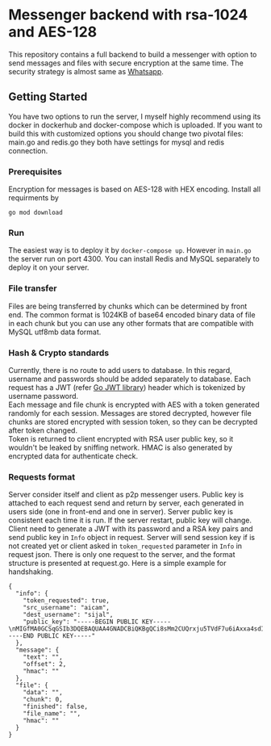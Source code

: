 # Messenger backend with rsa-1024 and AES-128

This repository contains a full backend to build a messenger with option to send messages and 
files with secure encryption at the same time.
The security strategy is almost same as <a href="https://scontent.whatsapp.net/v/t61.22868-34/68135620_760356657751682_6212997528851833559_n.pdf/WhatsApp-Security-Whitepaper.pdf?_nc_sid=41cc27&_nc_oc=AQkJcUSq9G6NGOZ0ZuRULw_icW7l1Fq-HLh2i2KELDnTOnkpgfZCeAUpQU3pa7mkSLQ&_nc_ht=scontent.whatsapp.net&oh=1a7c6a379166027b672825a7f84c6ec9&oe=5ECCDC93">Whatsapp</a>.


## Getting Started

You have two options to run the server, I myself highly recommend using its docker in dockerhub and docker-compose which is uploaded.
If you want to build this with customized options you should change two pivotal files: main.go and redis.go they both have settings for
mysql and redis connection.

### Prerequisites

Encryption for messages is based on AES-128 with HEX encoding.
Install all requirments by

```
go mod download
```

### Run
The easiest way is to deploy it by `docker-compose up`. However 
in `main.go` the server run on port 4300. You can install Redis and MySQL 
separately to deploy it on your server.

### File transfer
Files are being transferred by chunks which can be determined
by front end. The common format is 1024KB of base64
encoded binary data of file in each chunk but you can use any other formats
that are compatible with MySQL utf8mb data format.

### Hash & Crypto standards
Currently, there is no route to add users to database.
In this regard, username and passwords should be added separately to 
database. Each request has a JWT (refer <a href="https://github.com/dgrijalva/jwt-go">Go JWT library</a>)
header which is tokenized by username password.<br>
Each message and file chunk is encrypted with AES with
a token generated randomly for each session. Messages are stored
decrypted, however file chunks are stored encrypted with session token, 
so they can be decrypted after token changed.<br>
Token is returned to client encrypted with RSA user public key, so
it wouldn't be leaked by sniffing network.
HMAC is also generated by encrypted data for 
authenticate check.

### Requests format
Server consider itself and client as p2p messenger users. Public key
is attached to each request send and return by server, each generated
in users side (one in front-end and one in server). Server public key is
consistent each time it is run. If the server restart, public key will change.
Client need to generate a JWT with its password and a RSA key pairs and
send public key in `Info` object in request.
Server will send session key if is not created yet or client asked in
`token_requested` parameter in `Info` in request json.
There is only one request to the server, and the format structure is presented at request.go.
Here is a simple example for handshaking.
```
{
  "info": {
    "token_requested": true,
    "src_username": "aicam",
    "dest_username": "sijal",
    "public_key": "-----BEGIN PUBLIC KEY-----\nMIGfMA0GCSqGSIb3DQEBAQUAA4GNADCBiQKBgQCi8sMm2CUQrxju5TVdF7u6iAxxa4sdIkBPARR0TaZTZUcmp+ySmCGXVM68h02M2nui/vCHmxLxbPH34cg3Ul8LoS8MNZIqDk2qekbaRA1s/ehL3kU4chw8050x15XCp9k9y4Q2LrZr/pkoXY23tk7PYT0LOcjKCOe7z/cf1SMcTwIDAQAB\n-----END PUBLIC KEY-----"
  },
  "message": {
    "text": "",
    "offset": 2,
    "hmac": ""
  },
  "file": {
    "data": "",
    "chunk": 0,
    "finished": false,
    "file_name": "",
    "hmac": ""
  }
}

```
